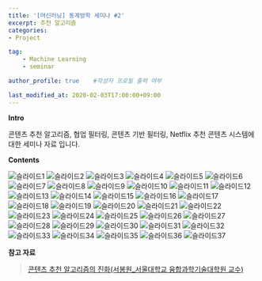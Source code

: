 ```yaml
---
title: '[머신러닝] 동계방학 세미나 #2' 
excerpt: 추천 알고리즘
categories:
- Project

tag:
    - Machine Learning
    - seminar

author_profile: true    #작성자 프로필 출력 여부

last_modified_at: 2020-02-03T17:00:00+09:00
---
```

__Intro__

콘텐츠 추천 알고리즘, 협업 필터링, 콘텐츠 기반 필터링, Netflix 추천 콘텐츠 시스템에 대한 세미나 자료 입니다.

__Contents__

![슬라이드1](https://user-images.githubusercontent.com/47733530/73725041-f379a900-476f-11ea-8ad3-d6552ec9daaa.PNG)
![슬라이드2](https://user-images.githubusercontent.com/47733530/73704092-5e59be80-4735-11ea-9b5d-628b97754571.PNG)
![슬라이드3](https://user-images.githubusercontent.com/47733530/73704093-5ef25500-4735-11ea-959f-92f50fc854a7.PNG)
![슬라이드4](https://user-images.githubusercontent.com/47733530/73704094-5ef25500-4735-11ea-9037-1c0fa16f1f90.PNG)
![슬라이드5](https://user-images.githubusercontent.com/47733530/73704095-5ef25500-4735-11ea-89f0-b3bc6190297e.PNG)
![슬라이드6](https://user-images.githubusercontent.com/47733530/73704096-5ef25500-4735-11ea-936b-8169a4d3fd53.PNG)
![슬라이드7](https://user-images.githubusercontent.com/47733530/73704097-5f8aeb80-4735-11ea-9737-a5594fe36265.PNG)
![슬라이드8](https://user-images.githubusercontent.com/47733530/73704098-5f8aeb80-4735-11ea-9354-6016f8e78913.PNG)
![슬라이드9](https://user-images.githubusercontent.com/47733530/73704100-5f8aeb80-4735-11ea-8622-ac9165851eeb.PNG)
![슬라이드10](https://user-images.githubusercontent.com/47733530/73704102-5f8aeb80-4735-11ea-8aad-20d19b805c30.PNG)
![슬라이드11](https://user-images.githubusercontent.com/47733530/73704103-60238200-4735-11ea-84a2-0c356e635ec0.PNG)
![슬라이드12](https://user-images.githubusercontent.com/47733530/73704104-60238200-4735-11ea-9a7f-e9b6254abc54.PNG)
![슬라이드13](https://user-images.githubusercontent.com/47733530/73704105-60238200-4735-11ea-8455-a8c3a7472e33.PNG)
![슬라이드14](https://user-images.githubusercontent.com/47733530/73704106-60bc1880-4735-11ea-9f0d-de8e0fead875.PNG)
![슬라이드15](https://user-images.githubusercontent.com/47733530/73704108-60bc1880-4735-11ea-9478-f743010fb26a.PNG)
![슬라이드16](https://user-images.githubusercontent.com/47733530/73704111-60bc1880-4735-11ea-9bee-a6bb54612adf.PNG)
![슬라이드17](https://user-images.githubusercontent.com/47733530/73704112-60bc1880-4735-11ea-9b3c-ae6157ade078.PNG)
![슬라이드18](https://user-images.githubusercontent.com/47733530/73704113-6154af00-4735-11ea-9861-e57abee89a42.PNG)
![슬라이드19](https://user-images.githubusercontent.com/47733530/73704115-6154af00-4735-11ea-9480-ba993c86fded.PNG)
![슬라이드20](https://user-images.githubusercontent.com/47733530/73704116-6154af00-4735-11ea-9f62-f952fe0d1529.PNG)
![슬라이드21](https://user-images.githubusercontent.com/47733530/73704117-61ed4580-4735-11ea-89f7-7931794c408a.PNG)
![슬라이드22](https://user-images.githubusercontent.com/47733530/73704118-61ed4580-4735-11ea-815d-3e7462e268db.PNG)
![슬라이드23](https://user-images.githubusercontent.com/47733530/73704119-61ed4580-4735-11ea-8c6e-8eaf86e3e3b9.PNG)
![슬라이드24](https://user-images.githubusercontent.com/47733530/73704120-61ed4580-4735-11ea-8d57-168944e06861.PNG)
![슬라이드25](https://user-images.githubusercontent.com/47733530/73704121-6285dc00-4735-11ea-8a54-af4eb3d3554a.PNG)
![슬라이드26](https://user-images.githubusercontent.com/47733530/73704123-6285dc00-4735-11ea-9a1b-09a673f6499c.PNG)
![슬라이드27](https://user-images.githubusercontent.com/47733530/73704124-6285dc00-4735-11ea-903f-6d086ea74748.PNG)
![슬라이드28](https://user-images.githubusercontent.com/47733530/73704125-6285dc00-4735-11ea-9ff8-772fd04bd6bb.PNG)
![슬라이드29](https://user-images.githubusercontent.com/47733530/73704079-5d289180-4735-11ea-8965-57859bb234ee.PNG)
![슬라이드30](https://user-images.githubusercontent.com/47733530/73704080-5d289180-4735-11ea-8e93-0c790ae46200.PNG)
![슬라이드31](https://user-images.githubusercontent.com/47733530/73704081-5d289180-4735-11ea-9caa-b13346085a20.PNG)
![슬라이드32](https://user-images.githubusercontent.com/47733530/73704083-5dc12800-4735-11ea-9652-5bd08e725e22.PNG)
![슬라이드33](https://user-images.githubusercontent.com/47733530/73704084-5dc12800-4735-11ea-8b5b-ad67d403bb7e.PNG)
![슬라이드34](https://user-images.githubusercontent.com/47733530/73704086-5dc12800-4735-11ea-9012-677397e32d48.PNG)
![슬라이드35](https://user-images.githubusercontent.com/47733530/73704087-5dc12800-4735-11ea-9a73-a9df0f833550.PNG)
![슬라이드36](https://user-images.githubusercontent.com/47733530/73704088-5e59be80-4735-11ea-8ec9-2cc221f72520.PNG)
![슬라이드37](https://user-images.githubusercontent.com/47733530/73704089-5e59be80-4735-11ea-9ea9-3b205b4db012.PNG)

__참고 자료__
> [콘텐츠 추천 알고리즘의 진화(서봉원_서울대학교 융합과학기술대학원 교수)](http://www.kocca.kr/insight/vol05/vol05_04.pdf)
